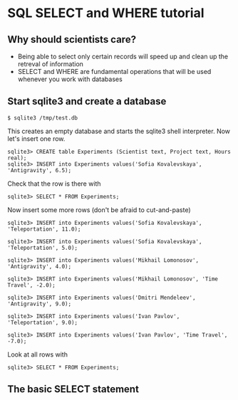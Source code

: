 SQL SELECT and WHERE tutorial
=============================

## Why should scientists care?

* Being able to select only certain records will speed up and clean up the retreval of information
* SELECT and WHERE are fundamental operations that will be used whenever you work with databases


## Start sqlite3 and create a database

```
$ sqlite3 /tmp/test.db
```

This creates an empty database and starts the sqlite3 shell interpreter.  Now let's insert one row.

```
sqlite3> CREATE table Experiments (Scientist text, Project text, Hours real);
sqlite3> INSERT into Experiments values('Sofia Kovalevskaya', 'Antigravity', 6.5); 
```

Check that the row is there with

```
sqlite3> SELECT * FROM Experiments;
```

Now insert some more rows (don't be afraid to cut-and-paste)
```
sqlite3> INSERT into Experiments values('Sofia Kovalevskaya', 'Teleportation', 11.0);

sqlite3> INSERT into Experiments values('Sofia Kovalevskaya', 'Teleportation', 5.0);

sqlite3> INSERT into Experiments values('Mikhail Lomonosov', 'Antigravity', 4.0);

sqlite3> INSERT into Experiments values('Mikhail Lomonosov', 'Time Travel', -2.0);

sqlite3> INSERT into Experiments values('Dmitri Mendeleev', 'Antigravity', 9.0);

sqlite3> INSERT into Experiments values('Ivan Pavlov', 'Teleportation', 9.0);

sqlite3> INSERT into Experiments values('Ivan Pavlov', 'Time Travel', -7.0);
```

Look at all rows with 

```
sqlite3> SELECT * FROM Experiments;
```

## The basic SELECT statement


